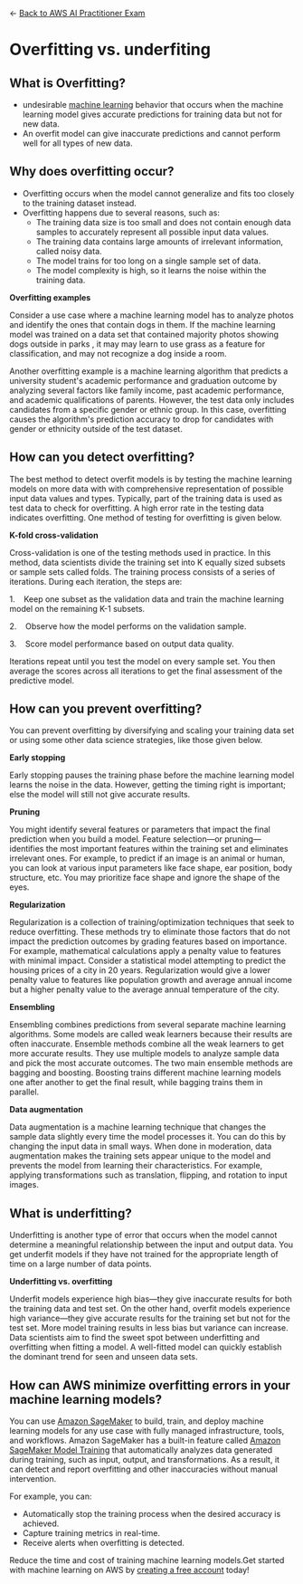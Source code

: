 ← [Back to AWS AI Practitioner Exam](../AWS%20AI%20Practitioner%20Exam.md)

# Overfitting vs. underfiting

## **What is Overfitting?**

- undesirable [machine learning](https://aws.amazon.com/what-is/machine-learning/) behavior that occurs when the machine learning model gives accurate predictions for training data but not for new data.
- An overfit model can give inaccurate predictions and cannot perform well for all types of new data.

## **Why does overfitting occur?**

- Overfitting occurs when the model cannot generalize and fits too closely to the training dataset instead.
- Overfitting happens due to several reasons, such as:
    - The training data size is too small and does not contain enough data samples to accurately represent all possible input data values.
    - The training data contains large amounts of irrelevant information, called noisy data.
    - The model trains for too long on a single sample set of data.
    - The model complexity is high, so it learns the noise within the training data.

**Overfitting examples**

Consider a use case where a machine learning model has to analyze photos and identify the ones that contain dogs in them. If the machine learning model was trained on a data set that contained majority photos showing dogs outside in parks , it may may learn to use grass as a feature for classification, and may not recognize a dog inside a room.

Another overfitting example is a machine learning algorithm that predicts a university student's academic performance and graduation outcome by analyzing several factors like family income, past academic performance, and academic qualifications of parents. However, the test data only includes candidates from a specific gender or ethnic group. In this case, overfitting causes the algorithm's prediction accuracy to drop for candidates with gender or ethnicity outside of the test dataset.

## **How can you detect overfitting?**

The best method to detect overfit models is by testing the machine learning models on more data with with comprehensive representation of possible input data values and types. Typically, part of the training data is used as test data to check for overfitting. A high error rate in the testing data indicates overfitting. One method of testing for overfitting is given below.

**K-fold cross-validation**

Cross-validation is one of the testing methods used in practice. In this method, data scientists divide the training set into K equally sized subsets or sample sets called folds. The training process consists of a series of iterations. During each iteration, the steps are:

1.    Keep one subset as the validation data and train the machine learning model on the remaining K-1 subsets.

2.    Observe how the model performs on the validation sample.

3.    Score model performance based on output data quality.

Iterations repeat until you test the model on every sample set. You then average the scores across all iterations to get the final assessment of the predictive model.

## **How can you prevent overfitting?**

You can prevent overfitting by diversifying and scaling your training data set or using some other data science strategies, like those given below.

**Early stopping**

Early stopping pauses the training phase before the machine learning model learns the noise in the data. However, getting the timing right is important; else the model will still not give accurate results.

**Pruning**

You might identify several features or parameters that impact the final prediction when you build a model. Feature selection—or pruning—identifies the most important features within the training set and eliminates irrelevant ones. For example, to predict if an image is an animal or human, you can look at various input parameters like face shape, ear position, body structure, etc. You may prioritize face shape and ignore the shape of the eyes.

**Regularization**

Regularization is a collection of training/optimization techniques that seek to reduce overfitting. These methods try to eliminate those factors that do not impact the prediction outcomes by grading features based on importance. For example, mathematical calculations apply a penalty value to features with minimal impact. Consider a statistical model attempting to predict the housing prices of a city in 20 years. Regularization would give a lower penalty value to features like population growth and average annual income but a higher penalty value to the average annual temperature of the city.

**Ensembling**

Ensembling combines predictions from several separate machine learning algorithms. Some models are called weak learners because their results are often inaccurate. Ensemble methods combine all the weak learners to get more accurate results. They use multiple models to analyze sample data and pick the most accurate outcomes. The two main ensemble methods are bagging and boosting. Boosting trains different machine learning models one after another to get the final result, while bagging trains them in parallel.

**Data augmentation**

Data augmentation is a machine learning technique that changes the sample data slightly every time the model processes it. You can do this by changing the input data in small ways. When done in moderation, data augmentation makes the training sets appear unique to the model and prevents the model from learning their characteristics. For example, applying transformations such as translation, flipping, and rotation to input images.

## **What is underfitting?**

Underfitting is another type of error that occurs when the model cannot determine a meaningful relationship between the input and output data. You get underfit models if they have not trained for the appropriate length of time on a large number of data points.

**Underfitting vs. overfitting**

Underfit models experience high bias—they give inaccurate results for both the training data and test set. On the other hand, overfit models experience high variance—they give accurate results for the training set but not for the test set. More model training results in less bias but variance can increase. Data scientists aim to find the sweet spot between underfitting and overfitting when fitting a model. A well-fitted model can quickly establish the dominant trend for seen and unseen data sets.

## **How can AWS minimize overfitting errors in your machine learning models?**

You can use [Amazon SageMaker](https://aws.amazon.com/sagemaker/) to build, train, and deploy machine learning models for any use case with fully managed infrastructure, tools, and workflows. Amazon SageMaker has a built-in feature called [Amazon SageMaker Model Training](https://aws.amazon.com/sagemaker/train/) that automatically analyzes data generated during training, such as input, output, and transformations. As a result, it can detect and report overfitting and other inaccuracies without manual intervention.

For example, you can:

- Automatically stop the training process when the desired accuracy is achieved.
- Capture training metrics in real-time.
- Receive alerts when overfitting is detected.

Reduce the time and cost of training machine learning models.Get started with machine learning on AWS by [creating a free account](https://portal.aws.amazon.com/gp/aws/developer/registration/index.html) today!